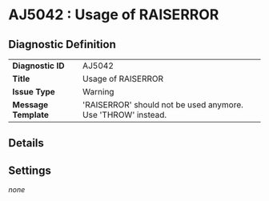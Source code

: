 # AJ5042 : Usage of RAISERROR

## Diagnostic Definition

<table>
  <tr>
    <td class="header"><b>Diagnostic ID</b></td>
    <td>AJ5042</td>
  </tr>
  <tr>
    <td class="header"><b>Title</b></td>
    <td>Usage of RAISERROR</td>
  </tr>
  <tr>
    <td class="header"><b>Issue Type</b></td>
    <td>Warning</td>
  </tr>
  <tr>
    <td class="header"><b>Message Template</b></td>
    <td>'RAISERROR' should not be used anymore. Use 'THROW' instead.</td>
  </tr>
  
</table>

## Details



## Settings

*none*

